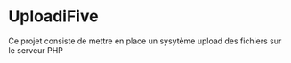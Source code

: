 # UploadiFive
Ce projet consiste de mettre en place un sysytème upload des fichiers sur le serveur PHP
